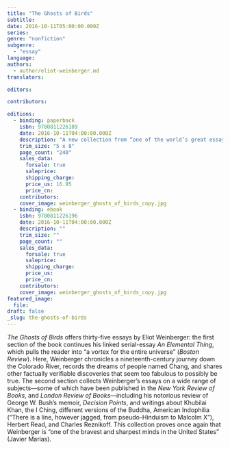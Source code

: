 ```yaml
---
title: "The Ghosts of Birds"
subtitle:
date: 2016-10-11T05:00:00.000Z
series:
genre: "nonfiction"
subgenre:
  - "essay"
language:
authors:
  - author/eliot-weinberger.md
translators:

editors:

contributors:

editions:
  - binding: paperback
    isbn: 9780811226189
    date: 2016-10-11T04:00:00.000Z
    description: "A new collection from “one of the world’s great essayists” (_The New York Times_) "
    trim_size: "5 x 8"
    page_count: "240"
    sales_data:
      forsale: true
      saleprice:
      shipping_charge:
      price_us: 16.95
      price_cn:
    contributors:
    cover_image: weinberger_ghosts_of_birds_copy.jpg
  - binding: ebook
    isbn: 9780811226196
    date: 2016-10-11T04:00:00.000Z
    description: ""
    trim_size: ""
    page_count: ""
    sales_data:
      forsale: true
      saleprice:
      shipping_charge:
      price_us:
      price_cn:
    contributors:
    cover_image: weinberger_ghosts_of_birds_copy.jpg
featured_image:
  file:
draft: false
_slug: the-ghosts-of-birds
---
```


_The Ghosts of Birds_ offers thirty-five essays by Eliot Weinberger: the first section of the book continues his linked serial-essay _An Elemental Thing_, which pulls the reader into “a vortex for the entire universe” (_Boston Review_). Here, Weinberger chronicles a nineteenth-century journey down the Colorado River, records the dreams of people named Chang, and shares other factually verifiable discoveries that seem too fabulous to possibly be true. The second section collects Weinberger’s essays on a wide range of subjects—some of which have been published in the _New York Review of Books_, and _London Review of Books_—including his notorious review of George W. Bush’s memoir, _Decision Points_, and writings about Khubilai Khan, the I Ching, different versions of the Buddha, American Indophilia (“There is a line, however jagged, from pseudo-Hinduism to Malcolm X”), Herbert Read, and Charles Reznikoff. This collection proves once again that Weinberger is “one of the bravest and sharpest minds in the United States” (Javier Marías).
